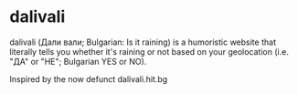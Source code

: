 # dalivali

dalivali (Дали вали; Bulgarian: Is it raining) is a humoristic website that literally tells you whether it's raining or not based on your geolocation (i.e. "ДА" or "НЕ"; Bulgarian YES or NO).

Inspired by the now defunct dalivali.hit.bg
